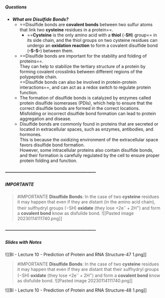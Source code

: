##### Questions
- ***What are Disulfide Bonds?***
	- ==Disulfide bonds are **covalent bonds** between two sulfur atoms that link two **cysteine** residues in a protein==.
		- ==**Cysteine** is the only amino acid with a **thiol** (-**SH**) group== in its side chain, and the thiol groups on two cysteine residues can undergo an **oxidation reaction** to form a covalent disulfide bond (**-S-S-**) between them.
	- ==Disulfide bonds are important for the stability and folding of proteins==. <br>They can help to stabilize the tertiary structure of a protein by forming covalent crosslinks between different regions of the polypeptide chain. <br>==Disulfide bonds can also be involved in protein-protein interactions==, and can act as a redox switch to regulate protein function.
	- The formation of disulfide bonds is catalyzed by enzymes called protein disulfide isomerases (PDIs), which help to ensure that the correct disulfide bonds are formed in the correct locations. <br>Misfolding or incorrect disulfide bond formation can lead to protein aggregation and disease.
	- Disulfide bonds are commonly found in proteins that are secreted or located in extracellular spaces, such as enzymes, antibodies, and hormones. <br>This is because the oxidizing environment of the extracellular space favors disulfide bond formation. <br>However, some intracellular proteins also contain disulfide bonds, and their formation is carefully regulated by the cell to ensure proper protein folding and function.

##### —————————————————————
##### IMPORTANTE

> #IMPORTANTE **Disulfide Bonds**: In the case of two **cysteine** residues it may happen that even if they are distant (in the amino acid chain), their sulfhydryl groups ($\mathrm{-SH}$) **oxidate** (they lose $\mathrm{+2e^{-} + 2H^{+}}$) and form a **covalent bond** know as disfulide bond. ![[Pasted image 20230114111740.png]]


##### —————————————————————
##### Slides with Notes

![[BI - Lecture 10 - Prediction of Protein and RNA Structure-47 1.png]]

> #IMPORTANTE **Disulfide Bonds**: In the case of two **cysteine** residues it may happen that even if they are distant that their sulfhydryl groups ($\mathrm{-SH}$) **oxidate** (they lose $\mathrm{+2e^{-} + 2H^{+}}$) and form a **covalent bond** know as disfulide bond. ![[Pasted image 20230114111740.png]]

![[BI - Lecture 10 - Prediction of Protein and RNA Structure-48 1.png]]
